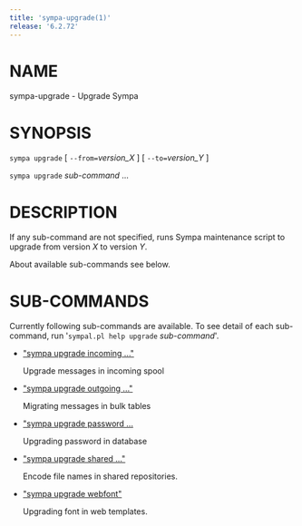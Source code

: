 ```yaml
---
title: 'sympa-upgrade(1)'
release: '6.2.72'
---
```


# NAME

sympa-upgrade - Upgrade Sympa

# SYNOPSIS

`sympa upgrade` \[ `--from=`_version\_X_ \] \[ `--to=`_version\_Y_ \]

`sympa upgrade` _sub-command_ ...

# DESCRIPTION

If any sub-command are not specified,
runs Sympa maintenance script to upgrade from version _X_ to version _Y_.

About available sub-commands see below.

# SUB-COMMANDS

Currently following sub-commands are available.
To see detail of each sub-command,
run '`sympal.pl help upgrade` _sub-command_'.

- ["sympa upgrade incoming ..."](./sympa-upgrade-incoming.1.md)

    Upgrade messages in incoming spool

- ["sympa upgrade outgoing ..."](./sympa-upgrade-outgoing.1.md)

    Migrating messages in bulk tables

- ["sympa upgrade password ...](./sympa-upgrade-password.1.md)

    Upgrading password in database

- ["sympa upgrade shared ..."](./sympa-upgrade-shared.1.md)

    Encode file names in shared repositories.

- ["sympa upgrade webfont"](./sympa-upgrade-webfont.1.md)

    Upgrading font in web templates.
